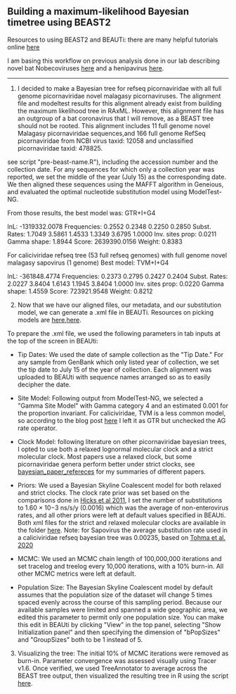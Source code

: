 Building a maximum-likelihood Bayesian timetree using BEAST2
---
Resources to using BEAST2 and BEAUTi: there are many helpful tutorials online [here](https://taming-the-beast.org/tutorials/)

I am basing this workflow on previous analysis done in our lab describing novel bat Nobecoviruses [here](https://github.com/brooklabteam/Mada-Bat-CoV/blob/main/Fig4/beast-tree-instructions.md) and a henipavirus [here](https://github.com/brooklabteam/angavokely-virus/tree/c135e21f706d4c40023a5b39628c3e2b803e945c/Fig4).

---
1. I decided to make a Bayesian tree for refseq picornaviridae with all full genome picornaviridae novel malagasy picornaviruses. The alignment file and modeltest results for this alignment already exist from building the maximum likelihood tree in RAxML. However, this alignment file has an outgroup of a bat coronavirus that I will remove, as a BEAST tree should not be rooted. This alignment includes 11 full genome novel Malagasy picornaviridae sequences,and 166 full genome RefSeq picornaviridae from NCBI virus taxid: 12058 and unclassified picornaviridae taxid: 478825. 

see script "pre-beast-name.R"), including the accession number and the collection date. For any sequences for which only a collection year was reported, we set the middle of the year (July 15) as the corresponding date. We then aligned these sequences using the MAFFT algorithm in Geneious, and evaluated the optimal nucleotide substitution model using ModelTest-NG.

From those results, the best model was: GTR+I+G4

lnL:                -1319332.0078
Frequencies:        0.2552 0.2348 0.2250 0.2850
Subst. Rates:       1.7049 3.5861 1.4533 1.3349 3.6795 1.0000 
Inv. sites prop:    0.0211
Gamma shape:        1.8944
Score:              2639390.0156
Weight:             0.8383

For caliciviridae refseq tree (53 full refseq genomes) with full genome novel malagasy sapovirus (1 genome)
Best model: TVM+I+G4

lnL:                -361848.4774
Frequencies:        0.2373 0.2795 0.2427 0.2404
Subst. Rates:       2.0227 3.8404 1.6143 1.1945 3.8404 1.0000 
Inv. sites prop:    0.0220
Gamma shape:        1.4559
Score:              723921.9548
Weight:             0.8212



2. Now that we have our aligned files, our metadata, and our substitution model, we can generate a .xml file in BEAUTi. Resources on picking models are [here](https://justinbagley.rbind.io/2016/10/11/setting-dna-substitution-models-beast/),[here](http://www.iqtree.org/doc/Substitution-Models). 

To prepare the .xml file, we used the following parameters in tab inputs at the top of the screen in BEAUti:

- Tip Dates: We used the date of sample collection as the "Tip Date." For any sample from GenBank which only listed year of collection, we set the tip date to July 15 of the year of collection. Each alignment was uploaded to BEAUti with sequence names arranged so as to easily decipher the date.

- Site Model: Following output from ModelTest-NG, we selected a "Gamma Site Model" with Gamma category 4 and an estimated 0.001 for the proportion invariant. For caliciviridae, TVM is a less common model, so according to the blog post [here](https://justinbagley.rbind.io/2016/10/11/setting-dna-substitution-models-beast/) I left it as GTR but unchecked the AG rate operator. 

- Clock Model: following literature on other picornaviridae bayesian trees, I opted to use both a relaxed lognormal molecular clock and a strict molecular clock. Most papers use a relaxed clock, but some picornaviridae genera perform better under strict clocks, see [bayesian_paper_refereces]() for my summaries of different papers.

- Priors: We used a Bayesian Skyline Coalescent model for both relaxed and strict clocks. The clock rate prior was set based on the comparisons done in [Hicks et al 2011](), I set the number of substitutions to 1.60 × 10−3 ns/s/y (0.0016) which was the average of non-enterovirus rates, and all other priors were left at default values specified in BEAUti. Both xml files for the strict and relaxed molecular clocks are available in the folder [here]().
  Note: for Sapovirus the average substitution rate used in a caliciviridae refseq bayesian tree   was 0.00235, based on [Tohma et al. 2020]()

- MCMC:  We used an MCMC chain length of 100,000,000 iterations and set tracelog and treelog every 10,000 iterations, with a 10% burn-in. All other MCMC metrics were left at default.

- Population Size: The Bayesian Skyline Coalescent model by default assumes that the population size of the dataset will change 5 times spaced evenly across the course of this sampling period. Because our available samples were limited and spanned a wide geographic area, we edited this parameter to permit only one population size. You can make this edit in BEAUti by clicking "View" in the top panel, selecting "Show Initialization panel" and then specifying the dimension of "bPopSizes" and "GroupSizes" both to be 1 instead of 5.


3. Visualizing the tree: The initial 10% of MCMC iterations were removed as burn-in. Parameter convergence was assessed visually using Tracer v1.6. Once verified, we used TreeAnnotator to average across the BEAST tree output, then visualized the resulting tree in R using the script [here]().
